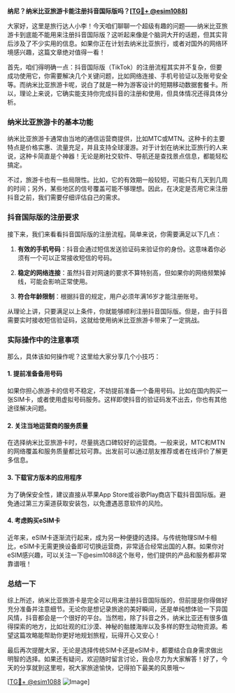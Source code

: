 **纳尼？纳米比亚旅游卡能注册抖音国际版吗？[[TG💪+ @esim1088](https://t.me/s/esim1088)]**

大家好，这里是旅行达人小李！今天咱们聊聊一个超级有趣的问题——纳米比亚旅游卡到底能不能用来注册抖音国际版？这听起来像是个脑洞大开的话题，但其实背后涉及了不少实用的信息。如果你正在计划去纳米比亚旅行，或者对国外的网络环境感兴趣，这篇文章绝对值得一看！

首先，咱们得明确一点：抖音国际版（TikTok）的注册流程其实并不复杂，但要成功使用它，你需要解决几个关键问题，比如网络连接、手机号验证以及账号安全等。而纳米比亚旅游卡呢，说白了就是一种为游客设计的短期移动数据套餐卡。所以，理论上来说，它确实能支持你完成抖音的注册和使用，但具体情况还得具体分析。

### 纳米比亚旅游卡的基本功能

纳米比亚旅游卡通常由当地的通信运营商提供，比如MTC或MTN。这种卡的主要特点是价格实惠、流量充足，并且支持全球漫游。对于计划在纳米比亚旅行的人来说，这种卡简直是个神器！无论是刷社交软件、导航还是查找景点信息，都能轻松搞定。

不过，旅游卡也有一些局限性。比如，它的有效期一般较短，可能只有几天到几周的时间；另外，某些地区的信号覆盖可能不够理想。因此，在决定是否用它来注册抖音之前，我们需要仔细评估自己的需求。

### 抖音国际版的注册要求

接下来，我们来看看抖音国际版的注册流程。简单来说，你需要满足以下几点：

1. **有效的手机号码**：抖音会通过短信发送验证码来验证你的身份。这意味着你必须有一个可以正常接收短信的号码。
   
2. **稳定的网络连接**：虽然抖音对网速的要求不算特别高，但如果你的网络频繁掉线，可能会影响正常使用。

3. **符合年龄限制**：根据抖音的规定，用户必须年满16岁才能注册账号。

从理论上讲，只要满足以上条件，你就能够顺利注册抖音国际版。但是，由于抖音需要实时接收短信验证码，这就给使用纳米比亚旅游卡带来了一定挑战。

### 实际操作中的注意事项

那么，具体该如何操作呢？这里给大家分享几个小技巧：

#### 1. 提前准备备用号码
如果你担心旅游卡的信号不稳定，不妨提前准备一个备用号码。比如在国内购买一张SIM卡，或者使用虚拟号码服务。这样即使抖音的验证码发不出去，你也有其他途径解决问题。

#### 2. 关注当地运营商的服务质量
在选择纳米比亚旅游卡时，尽量挑选口碑较好的运营商。一般来说，MTC和MTN的网络覆盖和服务质量都比较可靠。出发前可以通过朋友推荐或者在线评价了解更多信息。

#### 3. 下载官方版本的应用程序
为了确保安全性，建议直接从苹果App Store或谷歌Play商店下载抖音国际版。避免通过第三方渠道获取安装包，以免遭遇恶意软件的风险。

#### 4. 考虑购买eSIM卡
近年来，eSIM卡逐渐流行起来，成为另一种便捷的选择。与传统物理SIM卡相比，eSIM卡无需更换设备即可切换运营商，非常适合经常出国的人群。如果你对eSIM感兴趣，可以关注一下@esim1088这个账号，他们提供的产品和服务都非常靠谱哦！

### 总结一下

综上所述，纳米比亚旅游卡是完全可以用来注册抖音国际版的，但前提是你得做好充分准备并注意细节。无论你是想记录旅途的美好瞬间，还是单纯想体验一下异国风情，抖音都会是一个很好的平台。当然啦，除了抖音之外，纳米比亚还有很多值得探索的地方，比如壮观的红沙漠、神秘的骷髅海岸以及多样的野生动物资源。希望这篇攻略能帮助你更好地规划旅程，玩得开心又安心！

最后再次提醒大家，无论是选择传统SIM卡还是eSIM卡，都要结合自身需求做出明智的选择。如果还有疑问，欢迎随时留言讨论，我会尽力为大家解答！好了，今天的分享就到这里啦，祝大家旅途愉快，记得拍下最美的风景哦～

[[TG💪+ @esim1088](https://t.me/s/esim1088) ![Image](https://i.postimg.cc/4NQfJmqS/Snipaste-2025-05-13-00-14-12.png)]